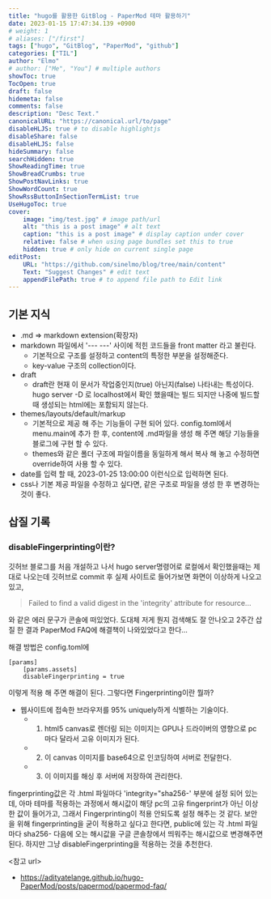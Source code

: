 ```yaml
---
title: "hugo를 활용한 GitBlog - PaperMod 테마 활용하기"
date: 2023-01-15 17:47:34.139 +0900
# weight: 1
# aliases: ["/first"]
tags: ["hugo", "GitBlog", "PaperMod", "github"]
categories: ["TIL"]
author: "Elmo"
# author: ["Me", "You"] # multiple authors
showToc: true
TocOpen: true
draft: false
hidemeta: false
comments: false
description: "Desc Text."
canonicalURL: "https://canonical.url/to/page"
disableHLJS: true # to disable highlightjs
disableShare: false
disableHLJS: false
hideSummary: false
searchHidden: true
ShowReadingTime: true
ShowBreadCrumbs: true
ShowPostNavLinks: true
ShowWordCount: true
ShowRssButtonInSectionTermList: true
UseHugoToc: true
cover:
    image: "img/test.jpg" # image path/url
    alt: "this is a post image" # alt text
    caption: "this is a post image" # display caption under cover
    relative: false # when using page bundles set this to true
    hidden: true # only hide on current single page
editPost:
    URL: "https://github.com/sinelmo/blog/tree/main/content"
    Text: "Suggest Changes" # edit text
    appendFilePath: true # to append file path to Edit link
---
```

## 기본 지식
* .md => markdown extension(확장자) <br/>
* markdown 파일에서 '--- ---' 사이에 적힌 코드들을 front matter 라고 불린다.
    * 기본적으로 구조를 설정하고 content의 특정한 부분을 설정해준다.
    * key-value 구조의 collection이다.
* draft
    * draft란 현재 이 문서가 작업중인지(true) 아닌지(false) 나타내는 특성이다. hugo server -D 로 localhost에서 확인 했을때는 빌드 되지만 나중에 빌드할 때 생성되는 html에는 포함되지 않는다.
* themes/layouts/default/markup
    * 기본적으로 제공 해 주는 기능들이 구현 되어 있다. config.toml에서 menu.main에 추가 한 후, content에 .md파일을 생성 해 주면 해당 기능들을 블로그에 구현 할 수 있다.
    * themes와 같은 폴더 구조에 파일이름을 동일하게 해서 복사 해 놓고 수정하면 override하여 사용 할 수 있다.
* date를 입력 할 때, 2023-01-25 13:00:00 이런식으로 입력하면 된다.
* css나 기본 제공 파일을 수정하고 싶다면, 같은 구조로 파일을 생성 한 후 변경하는 것이 좋다.
## 삽질 기록
### disableFingerprinting이란? 
깃허브 블로그를 처음 개설하고 나서 hugo server명령어로 로컬에서 확인했을때는 제대로 나오는데 깃허브로 commit 후 실제 사이트로 들어가보면 화면이 이상하게 나오고 있고,
> Failed to find a valid digest in the 'integrity' attribute for resource...

와 같은 에러 문구가 콘솔에 떠있었다. 도대체 저게 뭔지 검색해도 잘 안나오고 2주간 삽질 한 결과 PaperMod FAQ에 해결책이 나와있었다고 한다...

 해결 방법은 config.toml에
~~~
[params]
    [params.assets]
    disableFingerprinting = true
~~~
이렇게 적용 해 주면 해결이 된다.
그렇다면 Fingerprinting이란 뭘까?
- 웹사이트에 접속한 브라우저를 95% uniquely하게 식별하는 기술이다.
    - 1. html5 canvas로 렌더링 되는 이미지는 GPU나 드라이버의 영향으로 pc 마다 달라서 고유 이미지가 된다. 
    - 2. 이 canvas 이미지를 base64으로 인코딩하여 서버로 전달한다.
    - 3. 이 이미지를 해싱 후 서버에 저장하여 관리한다.

fingerprinting값은 각 .html 파일마다 'integrity="sha256-' 부분에 설정 되어 있는데, 아마 테마를 적용하는 과정에서 해시값이 해당 pc의 고유 fingerprint가 아닌 이상한 값이 들어가고, 그래서 Fingerprinting이 적용 안되도록 설정 해주는 것 같다. 보안을 위해 fingerprinting을 굳이 적용하고 싶다고 한다면, public에 있는 각 .html 파일마다 sha256- 다음에 오는 해시값을 구글 콘솔창에서 띄워주는 해시값으로 변경해주면 된다. 하지만 그냥 disableFingerprinting을 적용하는 것을 추천한다.

<참고 url>
* https://adityatelange.github.io/hugo-PaperMod/posts/papermod/papermod-faq/